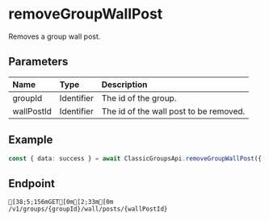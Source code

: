 
# removeGroupWallPost
Removes a group wall post.


## Parameters
| Name       | Type       | Description                            |
| :--------- | :--------- | :------------------------------------- |
| groupId    | Identifier | The id of the group.                   |
| wallPostId | Identifier | The id of the wall post to be removed. |



## Example
```ts copy showLineNumbers
const { data: success } = await ClassicGroupsApi.removeGroupWallPost({ groupId: 5850082, wallPostId: 2727146317 }); 
```



## Endpoint
```ansi
[38;5;156mGET[0m[2;33m[0m /v1/groups/{groupId}/wall/posts/{wallPostId}
```
  